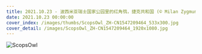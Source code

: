 ```yaml
---
title: 2021.10.23 - 波西米亚瑞士国家公园里的红角鸮，捷克共和国 (© Milan Zygmunt/Alamy)
date: 2021.10.23 00:00:00
cover_index: /images/thumbs/ScopsOwl_ZH-CN1547209464_533x300.jpg
cover_detail: /images/ScopsOwl_ZH-CN1547209464_1920x1080.jpg
---
```


![ScopsOwl](/images/ScopsOwl_ZH-CN1547209464_1920x1080.jpg)
